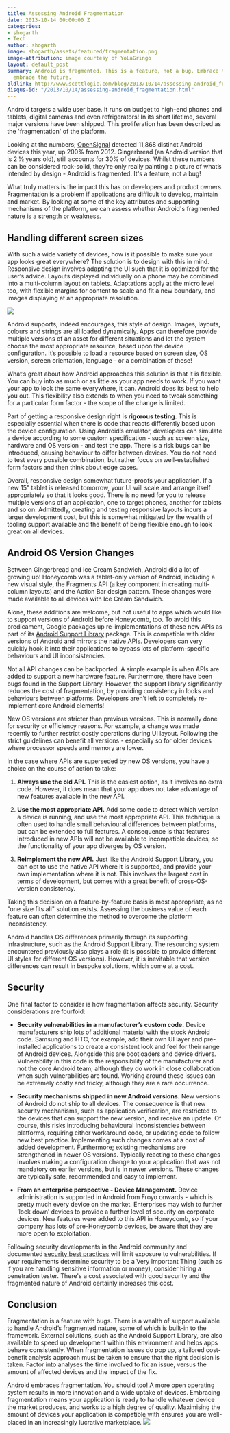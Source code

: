 ```yaml
---
title: Assessing Android Fragmentation
date: 2013-10-14 00:00:00 Z
categories:
- shogarth
- Tech
author: shogarth
image: shogarth/assets/featured/fragmentation.png
image-attribution: image courtesy of YoLaGringo
layout: default_post
summary: Android is fragmented. This is a feature, not a bug. Embrace this and you
  embrace the future.
oldlink: http://www.scottlogic.com/blog/2013/10/14/assessing-android_fragmentation.html
disqus-id: "/2013/10/14/assessing-android_fragmentation.html"
---
```


Android targets a wide user base. It runs on budget to high-end phones and tablets, digital cameras and even refrigerators! In its short lifetime, several major versions have been shipped. This proliferation has been described as the 'fragmentation' of the platform.

Looking at the numbers; [OpenSignal](http://opensignal.com/reports/fragmentation-2013/) detected 11,868 distinct Android devices this year, up 200% from 2012. Gingerbread (an Android version that is 2 &frac12; years old), still accounts for 30% of devices. Whilst these numbers can be considered rock-solid, they're only really painting a picture of what’s intended by design - Android is fragmented. It's a feature, not a bug!

What truly matters is the impact this has on developers and product owners. Fragmentation is a problem if applications are difficult to develop, maintain and market. By looking at some of the key attributes and supporting mechanisms of the platform, we can assess whether Android's fragmented nature is a strength or weakness.

## Handling different screen sizes

With such a wide variety of devices, how is it possible to make sure your app looks great everywhere? The solution is to design with this in mind. Responsive design involves adapting the UI such that it is optimized for the user’s advice. Layouts displayed individually on a phone may be combined into a multi-column layout on tablets. Adaptations apply at the micro level too, with flexible margins for content to scale and fit a new boundary, and images displaying at an appropriate resolution.

<img src="{{ site.baseurl }}/shogarth/assets/responsive_android_layout.png"/>

Android supports, indeed encourages, this style of design. Images, layouts, colours and strings are all loaded dynamically. Apps can therefore provide multiple versions of an asset for different situations and let the system choose the most appropriate resource, based upon the device configuration. It’s possible to load a resource based on screen size, OS version, screen orientation, language - or a combination of these!

What’s great about how Android approaches this solution is that it is flexible. You can buy into as much or as little as your app needs to work. If you want your app to look the same everywhere, it can. Android does its best to help you out. This flexibility also extends to when you need to tweak something for a particular form factor - the scope of the change is limited.

Part of getting a responsive design right is **rigorous testing**. This is especially essential when there is code that reacts differently based upon the device configuration. Using Android’s emulator, developers can simulate a device according to some custom specification - such as screen size, hardware and OS version - and test the app. There is a risk bugs can be introduced, causing behaviour to differ between devices. You do not need to test every possible combination, but rather focus on well-established form factors and then think about edge cases.

Overall, responsive design somewhat future-proofs your application. If a new 15" tablet is released tomorrow, your UI will scale and arrange itself appropriately so that it looks good. There is no need for you to release multiple versions of an application, one to target phones, another for tablets and so on. Admittedly, creating and testing responsive layouts incurs a larger development cost, but this is somewhat mitigated by the wealth of tooling support available and the benefit of being flexible enough to look great on all devices.

## Android OS Version Changes

Between Gingerbread and Ice Cream Sandwich, Android did a lot of growing up! Honeycomb was a tablet-only version of Android, including a new visual style, the Fragments API (a key component in creating multi-column layouts) and the Action Bar design pattern. These changes were made available to all devices with Ice Cream Sandwich.

Alone, these additions are welcome, but not useful to apps which would like to support versions of Android before Honeycomb, too. To avoid this predicament, Google packages up re-implementations of these new APIs as part of its [Android Support Library](http://developer.android.com/tools/support-library/index.html) package. This is compatible with older versions of Android and mirrors the native APIs. Developers can very quickly hook it into their applications to bypass lots of platform-specific behaviours and UI inconsistencies.

Not all API changes can be backported. A simple example is when APIs are added to support a new hardware feature. Furthermore, there have been bugs found in the Support Library. However, the support library significantly reduces the cost of fragmentation, by providing consistency in looks and behaviours between platforms. Developers aren’t left to completely re-implement core Android elements!

New OS versions are stricter than previous versions. This is normally done for security or efficiency reasons.  For example, a change was made recently to further restrict costly operations during UI layout. Following the strict guidelines can benefit all versions - especially so for older devices where processor speeds and memory are lower.

In the case where APIs are superseded by new OS versions, you have a choice on the course of action to take:

1. **Always use the old API.** This is the easiest option, as it involves no extra code. However, it does mean that your app does not take advantage of new features available in the new API.

2. **Use the most appropriate API.** Add some code to detect which version a device is running, and use the most appropriate API. This technique is often used to handle small behavioural differences between platforms, but can be extended to full features. A consequence is that features introduced in new APIs will not be available to incompatible devices, so the functionality of your app diverges by OS version.

3. **Reimplement the new API.** Just like the Android Support Library, you can opt to use the native API where it is supported, and provide your own implementation where it is not. This involves the largest cost in terms of development, but comes with a great benefit of cross-OS-version consistency.

Taking this decision on a feature-by-feature basis is most appropriate, as no "one size fits all" solution exists. Assessing the business value of each feature can often determine the method to overcome the platform inconsistency.

Android handles OS differences primarily through its supporting infrastructure, such as the Android Support Library. The resourcing system encountered previously also plays a role (it is possible to provide different UI styles for different OS versions). However, it is inevitable that version differences can result in bespoke solutions, which come at a cost.

## Security
One final factor to consider is how fragmentation affects security. Security considerations are fourfold:

 + **Security vulnerabilities in a manufacturer’s custom code.**
Device manufacturers ship lots of additional material with the stock Android code. Samsung and HTC, for example, add their own UI layer and pre-installed applications to create a consistent look and feel for their range of Android devices. Alongside this are bootloaders and device drivers. Vulnerability in this code is the responsibility of the manufacturer and not the core Android team; although they do work in close collaboration when such vulnerabilities are found. Working around these issues can be extremely costly and tricky, although they are a rare occurrence.

 + **Security mechanisms shipped in new Android versions.**
New versions of Android do not ship to all devices. The consequence is that new security mechanisms, such as application verification, are restricted to the devices that can support the new version, and receive an update. Of course, this risks introducing behavioural inconsistencies between platforms, requiring either workaround code, or updating code to follow new best practice. Implementing such changes comes at a cost of added development.
Furthermore; existing mechanisms are strengthened in newer OS versions. Typically reacting to these changes involves making a configuration change to your application that was not mandatory on earlier versions, but is in newer versions. These changes are typically safe, recommended and easy to implement.

 + **From an enterprise perspective - Device Management.**
Device administration is supported in Android from Froyo onwards - which is pretty much every device on the market. Enterprises may wish to further ‘lock down’ devices to provide a further level of security on corporate devices. New features were added to this API in Honeycomb, so if your company has lots of pre-Honeycomb devices, be aware that they are more open to exploitation.

Following security developments in the Android community and documented [security best practices](http://developer.android.com/training/articles/security-tips.html) will limit exposure to vulnerabilities. If your requirements determine security to be a Very Important Thing (such as if you are handling sensitive information or money), consider hiring a penetration tester. There's a cost associated with good security and the fragmented nature of Android certainly increases this cost.

## Conclusion

Fragmentation is a feature with bugs. There is a wealth of support available to handle Android’s fragmented nature, some of which is built-in to the framework. External solutions, such as the Android Support Library, are also available to speed up development within this environment and helps apps behave consistently.
When fragmentation issues do pop up, a tailored cost-benefit analysis approach must be taken to ensure that the right decision is taken. Factor into analyses the time involved to fix an issue, versus the amount of affected devices and the impact of the fix.

Android embraces fragmentation. You should too! A more open operating system results in more innovation and a wide uptake of devices. Embracing fragmentation means your application is ready to handle whatever device the market produces, and works to a high degree of quality. Maximising the amount of devices your application is compatible with ensures you are well-placed in an increasingly lucrative marketplace.
<a href="http://www.shinobicontrols.com/android"><img src="{{ site.baseurl }}/shogarth/assets/shinobi_android_ad.jpg"/></a>























